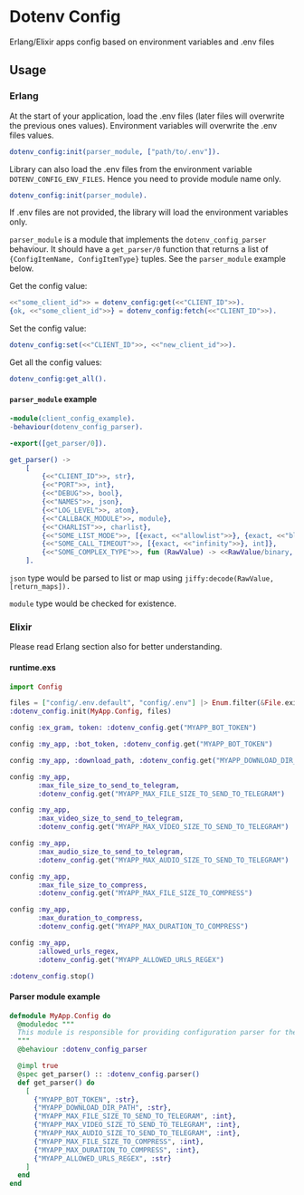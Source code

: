 # Dotenv Config

Erlang/Elixir apps config based on environment variables and .env files

## Usage

### Erlang

At the start of your application, load the .env files (later files will overwrite the previous ones values). Environment variables will overwrite the .env files values.

```erlang
dotenv_config:init(parser_module, ["path/to/.env"]).
```

Library can also load the .env files from the environment variable `DOTENV_CONFIG_ENV_FILES`. Hence you need to provide module name only.

```erlang
dotenv_config:init(parser_module).
```

If .env files are not provided, the library will load the environment variables only.

`parser_module` is a module that implements the `dotenv_config_parser` behaviour. It should have a `get_parser/0` function that returns a list of
`{ConfigItemName, ConfigItemType}` tuples. See the `parser_module` example below.

Get the config value:

```erlang
<<"some_client_id">> = dotenv_config:get(<<"CLIENT_ID">>).
{ok, <<"some_client_id">>} = dotenv_config:fetch(<<"CLIENT_ID">>).
```

Set the config value:

```erlang
dotenv_config:set(<<"CLIENT_ID">>, <<"new_client_id">>).
```

Get all the config values:

```erlang
dotenv_config:get_all().
```

#### `parser_module` example

```erlang
-module(client_config_example).
-behaviour(dotenv_config_parser).

-export([get_parser/0]).

get_parser() ->
    [
        {<<"CLIENT_ID">>, str},
        {<<"PORT">>, int},
        {<<"DEBUG">>, bool},
        {<<"NAMES">>, json},
        {<<"LOG_LEVEL">>, atom},
        {<<"CALLBACK_MODULE">>, module},
        {<<"CHARLIST">>, charlist},
        {<<"SOME_LIST_MODE">>, [{exact, <<"allowlist">>}, {exact, <<"blocklist">>}]},
        {<<"SOME_CALL_TIMEOUT">>, [{exact, <<"infinity">>}, int]},
        {<<"SOME_COMPLEX_TYPE">>, fun (RawValue) -> <<RawValue/binary, "_42">> end}
    ].
```

`json` type would be parsed to list or map using `jiffy:decode(RawValue, [return_maps]).`

`module` type would be checked for existence.

### Elixir

Please read Erlang section also for better understanding.

#### runtime.exs

```elixir
import Config

files = ["config/.env.default", "config/.env"] |> Enum.filter(&File.exists?/1)
:dotenv_config.init(MyApp.Config, files)

config :ex_gram, token: :dotenv_config.get("MYAPP_BOT_TOKEN")

config :my_app, :bot_token, :dotenv_config.get("MYAPP_BOT_TOKEN")

config :my_app, :download_path, :dotenv_config.get("MYAPP_DOWNLOAD_DIR_PATH")

config :my_app,
       :max_file_size_to_send_to_telegram,
       :dotenv_config.get("MYAPP_MAX_FILE_SIZE_TO_SEND_TO_TELEGRAM")

config :my_app,
       :max_video_size_to_send_to_telegram,
       :dotenv_config.get("MYAPP_MAX_VIDEO_SIZE_TO_SEND_TO_TELEGRAM")

config :my_app,
       :max_audio_size_to_send_to_telegram,
       :dotenv_config.get("MYAPP_MAX_AUDIO_SIZE_TO_SEND_TO_TELEGRAM")

config :my_app,
       :max_file_size_to_compress,
       :dotenv_config.get("MYAPP_MAX_FILE_SIZE_TO_COMPRESS")

config :my_app,
       :max_duration_to_compress,
       :dotenv_config.get("MYAPP_MAX_DURATION_TO_COMPRESS")

config :my_app,
       :allowed_urls_regex,
       :dotenv_config.get("MYAPP_ALLOWED_URLS_REGEX")

:dotenv_config.stop()
```

#### Parser module example

```elixir
defmodule MyApp.Config do
  @moduledoc """
  This module is responsible for providing configuration parser for the dotenv_config library.
  """
  @behaviour :dotenv_config_parser

  @impl true
  @spec get_parser() :: :dotenv_config.parser()
  def get_parser() do
    [
      {"MYAPP_BOT_TOKEN", :str},
      {"MYAPP_DOWNLOAD_DIR_PATH", :str},
      {"MYAPP_MAX_FILE_SIZE_TO_SEND_TO_TELEGRAM", :int},
      {"MYAPP_MAX_VIDEO_SIZE_TO_SEND_TO_TELEGRAM", :int},
      {"MYAPP_MAX_AUDIO_SIZE_TO_SEND_TO_TELEGRAM", :int},
      {"MYAPP_MAX_FILE_SIZE_TO_COMPRESS", :int},
      {"MYAPP_MAX_DURATION_TO_COMPRESS", :int},
      {"MYAPP_ALLOWED_URLS_REGEX", :str}
    ]
  end
end

```
